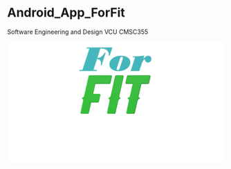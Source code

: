 # Android_App_ForFit
 Software Engineering and Design VCU CMSC355

![The ForFit Logo](https://github.com/TylerGriggs/Android_App_ForFit/blob/main/Media/Image1.png?raw=true)
